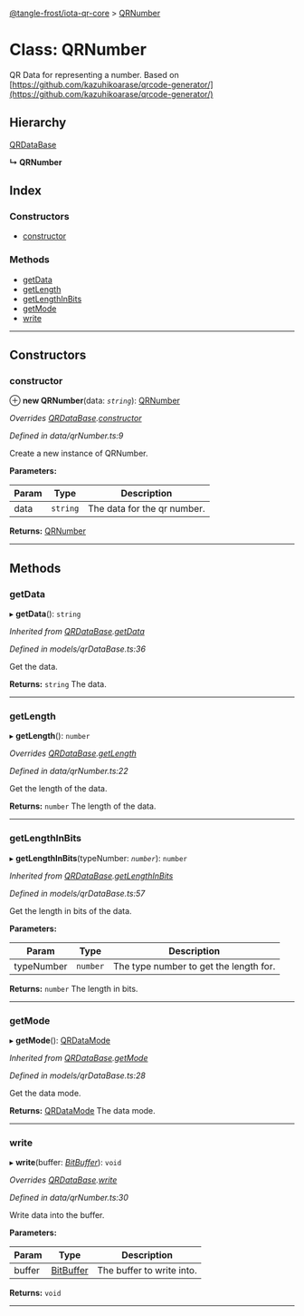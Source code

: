 [@tangle-frost/iota-qr-core](../README.md) > [QRNumber](../classes/qrnumber.md)

# Class: QRNumber

QR Data for representing a number. Based on [https://github.com/kazuhikoarase/qrcode-generator/](https://github.com/kazuhikoarase/qrcode-generator/)

## Hierarchy

 [QRDataBase](qrdatabase.md)

**↳ QRNumber**

## Index

### Constructors

* [constructor](qrnumber.md#constructor)

### Methods

* [getData](qrnumber.md#getdata)
* [getLength](qrnumber.md#getlength)
* [getLengthInBits](qrnumber.md#getlengthinbits)
* [getMode](qrnumber.md#getmode)
* [write](qrnumber.md#write)

---

## Constructors

<a id="constructor"></a>

###  constructor

⊕ **new QRNumber**(data: *`string`*): [QRNumber](qrnumber.md)

*Overrides [QRDataBase](qrdatabase.md).[constructor](qrdatabase.md#constructor)*

*Defined in data/qrNumber.ts:9*

Create a new instance of QRNumber.

**Parameters:**

| Param | Type | Description |
| ------ | ------ | ------ |
| data | `string` |  The data for the qr number. |

**Returns:** [QRNumber](qrnumber.md)

___

## Methods

<a id="getdata"></a>

###  getData

▸ **getData**(): `string`

*Inherited from [QRDataBase](qrdatabase.md).[getData](qrdatabase.md#getdata)*

*Defined in models/qrDataBase.ts:36*

Get the data.

**Returns:** `string`
The data.

___
<a id="getlength"></a>

###  getLength

▸ **getLength**(): `number`

*Overrides [QRDataBase](qrdatabase.md).[getLength](qrdatabase.md#getlength)*

*Defined in data/qrNumber.ts:22*

Get the length of the data.

**Returns:** `number`
The length of the data.

___
<a id="getlengthinbits"></a>

###  getLengthInBits

▸ **getLengthInBits**(typeNumber: *`number`*): `number`

*Inherited from [QRDataBase](qrdatabase.md).[getLengthInBits](qrdatabase.md#getlengthinbits)*

*Defined in models/qrDataBase.ts:57*

Get the length in bits of the data.

**Parameters:**

| Param | Type | Description |
| ------ | ------ | ------ |
| typeNumber | `number` |  The type number to get the length for. |

**Returns:** `number`
The length in bits.

___
<a id="getmode"></a>

###  getMode

▸ **getMode**(): [QRDataMode](../enums/qrdatamode.md)

*Inherited from [QRDataBase](qrdatabase.md).[getMode](qrdatabase.md#getmode)*

*Defined in models/qrDataBase.ts:28*

Get the data mode.

**Returns:** [QRDataMode](../enums/qrdatamode.md)
The data mode.

___
<a id="write"></a>

###  write

▸ **write**(buffer: *[BitBuffer](bitbuffer.md)*): `void`

*Overrides [QRDataBase](qrdatabase.md).[write](qrdatabase.md#write)*

*Defined in data/qrNumber.ts:30*

Write data into the buffer.

**Parameters:**

| Param | Type | Description |
| ------ | ------ | ------ |
| buffer | [BitBuffer](bitbuffer.md) |  The buffer to write into. |

**Returns:** `void`

___


